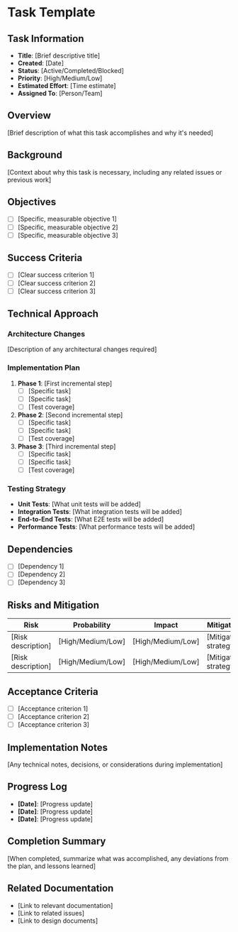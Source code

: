 # Task Template

## Task Information
- **Title**: [Brief descriptive title]
- **Created**: [Date]
- **Status**: [Active/Completed/Blocked]
- **Priority**: [High/Medium/Low]
- **Estimated Effort**: [Time estimate]
- **Assigned To**: [Person/Team]

## Overview
[Brief description of what this task accomplishes and why it's needed]

## Background
[Context about why this task is necessary, including any related issues or previous work]

## Objectives
- [ ] [Specific, measurable objective 1]
- [ ] [Specific, measurable objective 2]
- [ ] [Specific, measurable objective 3]

## Success Criteria
- [ ] [Clear success criterion 1]
- [ ] [Clear success criterion 2]
- [ ] [Clear success criterion 3]

## Technical Approach

### Architecture Changes
[Description of any architectural changes required]

### Implementation Plan
1. **Phase 1**: [First incremental step]
   - [ ] [Specific task]
   - [ ] [Specific task]
   - [ ] [Test coverage]

2. **Phase 2**: [Second incremental step]
   - [ ] [Specific task]
   - [ ] [Specific task]
   - [ ] [Test coverage]

3. **Phase 3**: [Third incremental step]
   - [ ] [Specific task]
   - [ ] [Specific task]
   - [ ] [Test coverage]

### Testing Strategy
- **Unit Tests**: [What unit tests will be added]
- **Integration Tests**: [What integration tests will be added]
- **End-to-End Tests**: [What E2E tests will be added]
- **Performance Tests**: [What performance tests will be added]

## Dependencies
- [ ] [Dependency 1]
- [ ] [Dependency 2]
- [ ] [Dependency 3]

## Risks and Mitigation
| Risk | Probability | Impact | Mitigation |
|------|-------------|--------|------------|
| [Risk description] | [High/Medium/Low] | [High/Medium/Low] | [Mitigation strategy] |
| [Risk description] | [High/Medium/Low] | [High/Medium/Low] | [Mitigation strategy] |

## Acceptance Criteria
- [ ] [Acceptance criterion 1]
- [ ] [Acceptance criterion 2]
- [ ] [Acceptance criterion 3]

## Implementation Notes
[Any technical notes, decisions, or considerations during implementation]

## Progress Log
- **[Date]**: [Progress update]
- **[Date]**: [Progress update]
- **[Date]**: [Progress update]

## Completion Summary
[When completed, summarize what was accomplished, any deviations from the plan, and lessons learned]

## Related Documentation
- [Link to relevant documentation]
- [Link to related issues]
- [Link to design documents]
